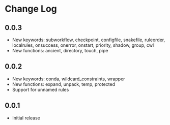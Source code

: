 # Change Log

## 0.0.3

- New keywords: subworkflow, checkpoint, configfile, snakefile, ruleorder, localrules, onsuccess, onerror, onstart, priority, shadow, group, cwl
- New functions: ancient, directory, touch, pipe

## 0.0.2

- New keywords: conda, wildcard_constraints, wrapper
- New functions: expand, unpack, temp, protected
- Support for unnamed rules

## 0.0.1

- Initial release
